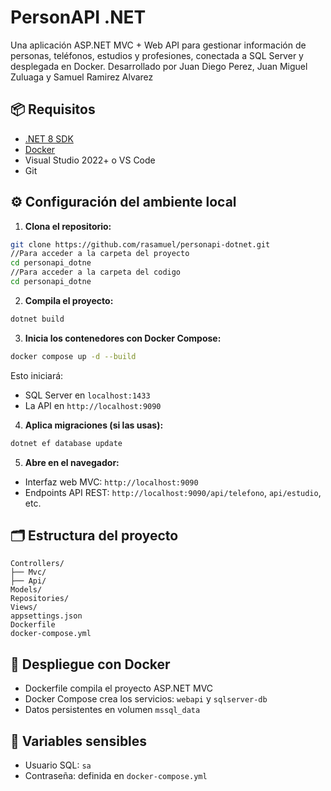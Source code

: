 # PersonAPI .NET

Una aplicación ASP.NET MVC + Web API para gestionar información de personas, teléfonos, estudios y profesiones, conectada a SQL Server y desplegada en Docker.
Desarrollado por Juan Diego Perez, Juan Miguel Zuluaga y Samuel Ramirez Alvarez

## 📦 Requisitos

- [.NET 8 SDK](https://dotnet.microsoft.com/en-us/download)
- [Docker](https://www.docker.com/)
- Visual Studio 2022+ o VS Code
- Git

## ⚙️ Configuración del ambiente local

1. **Clona el repositorio:**

```bash
git clone https://github.com/rasamuel/personapi-dotnet.git
//Para acceder a la carpeta del proyecto
cd personapi_dotne
//Para acceder a la carpeta del codigo
cd personapi_dotne
```

2. **Compila el proyecto:**

```bash
dotnet build
```

3. **Inicia los contenedores con Docker Compose:**

```bash
docker compose up -d --build
```

Esto iniciará:
- SQL Server en `localhost:1433`
- La API en `http://localhost:9090`

4. **Aplica migraciones (si las usas):**

```bash
dotnet ef database update
```

5. **Abre en el navegador:**

- Interfaz web MVC: `http://localhost:9090`
- Endpoints API REST: `http://localhost:9090/api/telefono`, `api/estudio`, etc.

## 🗂 Estructura del proyecto

```
Controllers/
├── Mvc/
├── Api/
Models/
Repositories/
Views/
appsettings.json
Dockerfile
docker-compose.yml
```

## 🐳 Despliegue con Docker

- Dockerfile compila el proyecto ASP.NET MVC
- Docker Compose crea los servicios: `webapi` y `sqlserver-db`
- Datos persistentes en volumen `mssql_data`

## 🔐 Variables sensibles

- Usuario SQL: `sa`
- Contraseña: definida en `docker-compose.yml`
